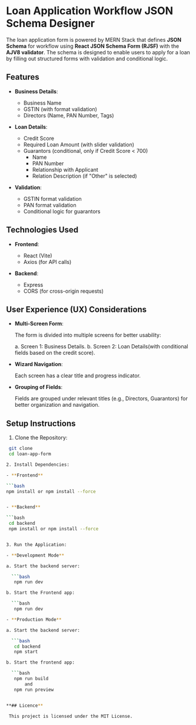 # Loan Application Workflow JSON Schema Designer

The loan application form is powered by MERN Stack that defines **JSON Schema** for workflow using **React JSON Schema Form (RJSF)** with the **AJV8 validator**. The schema is designed to enable users to apply for a loan by filling out structured forms with validation and conditional logic.

## Features

- **Business Details**:

  - Business Name
  - GSTIN (with format validation)
  - Directors (Name, PAN Number, Tags)

- **Loan Details**:

  - Credit Score
  - Required Loan Amount (with slider validation)
  - Guarantors (conditional, only if Credit Score < 700)
    - Name
    - PAN Number
    - Relationship with Applicant
    - Relation Description (if "Other" is selected)

- **Validation**:

  - GSTIN format validation
  - PAN format validation
  - Conditional logic for guarantors

## Technologies Used

- **Frontend**:

  - React (Vite)
  - Axios (for API calls)

- **Backend**:

  - Express
  - CORS (for cross-origin requests)

## User Experience (UX) Considerations

  - **Multi-Screen Form**:

    The form is divided into multiple screens for better usability:

    a. Screen 1: Business Details.
    b. Screen 2: Loan Details(with conditional fields based on the credit score).

  - **Wizard Navigation**:

    Each screen has a clear title and progress indicator.
 
  - **Grouping of Fields**:
  
    Fields are grouped under relevant titles (e.g., Directors, Guarantors) for better organization and navigation.


## Setup Instructions

1. Clone the Repository:

 ```bash
  git clone 
  cd loan-app-form

2. Install Dependencies:

- **Frontend**

```bash
 npm install or npm install --force


- **Backend**

 ```bash
  cd backend 
  npm install or npm install --force


3. Run the Application:

- **Development Mode**

 a. Start the backend server:

   ```bash 
    npm run dev 

 b. Start the Frontend app:

   ```bash
    npm run dev

- **Production Mode**

 a. Start the backend server:

   ```bash 
    cd backend
    npm start

 b. Start the frontend app:

   ```bash
    npm run build 
        and 
    npm run preview


**## Licence**

  This project is licensed under the MIT License.


